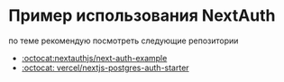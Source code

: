 Пример использования NextAuth 
========================================================
по теме рекомендую посмотреть следующие репозитории 
+ [:octocat:nextauthjs/next-auth-example](https://github.com/nextauthjs/next-auth-example)
+ [:octocat: vercel/nextjs-postgres-auth-starter](https://github.com/vercel/nextjs-postgres-auth-starter)
